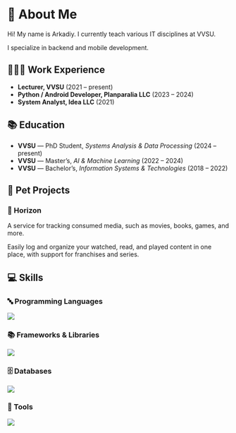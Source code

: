 # 👋 About Me  
Hi! My name is Arkadiy. I currently teach various IT disciplines at VVSU.  

I specialize in backend and mobile development.  

## 👨🏻‍💻 Work Experience  
- **Lecturer, VVSU** (2021 – present)  
- **Python / Android Developer, Planparalia LLC** (2023 – 2024)  
- **System Analyst, Idea LLC** (2021)  

## 📚 Education  
- **VVSU** — PhD Student, *Systems Analysis & Data Processing* (2024 – present)  
- **VVSU** — Master’s, *AI & Machine Learning* (2022 – 2024)  
- **VVSU** — Bachelor’s, *Information Systems & Technologies* (2018 – 2022)  

## 🚀 Pet Projects  

### 🌅 Horizon
A service for tracking consumed media, such as movies, books, games, and more.  

Easily log and organize your watched, read, and played content in one place, with support for franchises and series.  

## 💻 Skills  

### 🔤 Programming Languages  
<p align="left">
  <a href="https://skillicons.dev">
    <img src="https://skillicons.dev/icons?i=py,java,swift,ts" />
  </a>
</p>

### 📚 Frameworks & Libraries  
<p align="left">
  <a href="https://skillicons.dev">
    <img src="https://skillicons.dev/icons?i=fastapi,spring,pytorch,qt,react" />
  </a>
</p>

### 🗄️ Databases  
<p align="left">
  <a href="https://skillicons.dev">
    <img src="https://skillicons.dev/icons?i=mysql,postgres,redis" />
  </a>
</p>

### 🔧 Tools  
<p align="left">
  <a href="https://skillicons.dev">
    <img src="https://skillicons.dev/icons?i=git,postman,docker,kafka,figma" />
  </a>
</p>
